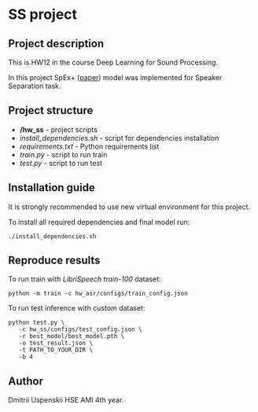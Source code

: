 # SS project 

## Project description
This is HW12 in the course Deep Learning for Sound Processing.

In this project SpEx+ ([paper](https://www.isca-speech.org/archive/pdfs/interspeech_2020/ge20_interspeech.pdf)) model was implemented for Speaker Separation task.

## Project structure
- **/hw_ss** - project scripts
- _install_dependencies.sh_ - script for dependencies installation
- _requirements.txt_ - Python requirements list
- _train.py_ - script to run train
- _test.py_ - script to run test

## Installation guide

It is strongly recommended to use new virtual environment for this project.

To install all required dependencies and final model run:
```shell
./install_dependencies.sh
```

## Reproduce results
To run train with _LibriSpeech_ _train-100_ dataset:
```shell
python -m train -c hw_asr/configs/train_config.json
```

To run test inference with custom dataset:
```shell
python test.py \
   -c hw_ss/configs/test_config.json \
   -r best_model/best_model.pth \
   -o test_result.json \
   -t PATH_TO_YOUR_DIR \
   -b 4
```


## Author
Dmitrii Uspenskii HSE AMI 4th year.
